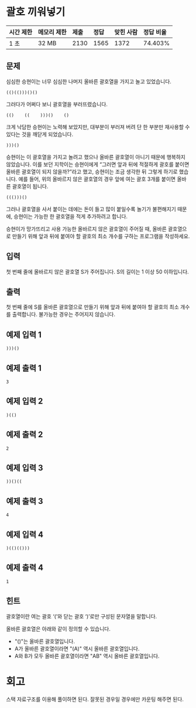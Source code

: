 # 괄호 끼워넣기

| 시간 제한 | 메모리 제한 | 제출 | 정답 | 맞힌 사람 | 정답 비율 |
| :-------- | :---------- | :--- | :--- | :-------- | :-------- |
| 1 초      | 32 MB       | 2130 | 1565 | 1372      | 74.403%   |

## 문제

심심한 승현이는 너무 심심한 나머지 올바른 괄호열을 가지고 놀고 있었습니다.

```
(()(()))()()
```

그러다가 어쩌다 보니 괄호열을 부러뜨렸습니다.

```
(()    ((    )))()    ()
```

크게 낙담한 승현이는 노력해 보았지만, 대부분이 부러져 버려 단 한 부분만 재사용할 수 있다는 것을 깨닫게 되었습니다.

```
)))()
```

승현이는 이 괄호열을 가지고 놀려고 했으나 올바른 괄호열이 아니기 때문에 행복하지 않았습니다. 이를 보던 지학이는 승현이에게 “그러면 앞과 뒤에 적절하게 괄호를 붙이면 올바른 괄호열이 되지 않을까?”라고 했고, 승현이는 조금 생각한 뒤 그렇게 하기로 했습니다. 예를 들어, 위의 올바르지 않은 괄호열의 경우 앞에 여는 괄호 3개를 붙이면 올바른 괄호열이 됩니다.

```
((()))()
```

그러나 괄호열을 사서 붙이는 데에는 돈이 들고 많이 붙일수록 놀기가 불편해지기 때문에, 승현이는 가능한 한 괄호열을 적게 추가하려고 합니다.

승현이가 망가뜨리고 사용 가능한 올바르지 않은 괄호열이 주어질 때, 올바른 괄호열으로 만들기 위해 앞과 뒤에 붙여야 할 괄호의 최소 개수를 구하는 프로그램을 작성하세요.

## 입력

첫 번째 줄에 올바르지 않은 괄호열 S가 주어집니다. S의 길이는 1 이상 50 이하입니다.

## 출력

첫 번째 줄에 S를 올바른 괄호열으로 만들기 위해 앞과 뒤에 붙여야 할 괄호의 최소 개수를 출력합니다. 불가능한 경우는 주어지지 않습니다.

## 예제 입력 1 

```
)))()
```

## 예제 출력 1 

```
3
```

## 예제 입력 2 

```
)(()
```

## 예제 출력 2 

```
2
```

## 예제 입력 3 

```
))()((
```

## 예제 출력 3 

```
4
```

## 예제 입력 4 

```
)(()(()))
```

## 예제 출력 4 

```
1
```

## 힌트

괄호열이란 여는 괄호 ‘(’와 닫는 괄호 ‘)’로만 구성된 문자열을 말합니다.

올바른 괄호열은 아래와 같이 정의할 수 있습니다.

- "()"는 올바른 괄호열입니다.
- A가 올바른 괄호열이라면 "(A)" 역시 올바른 괄호열입니다.
- A와 B가 모두 올바른 괄호열이라면 "AB" 역시 올바른 괄호열입니다.

# 회고

스택 자료구조를 이용해 풀이하면 된다. 잘못된 경우일 경우에만 카운팅 해주면 된다.